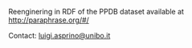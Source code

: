 Reenginering in RDF of the PPDB dataset available at http://paraphrase.org/#/

Contact: luigi.asprino@unibo.it
